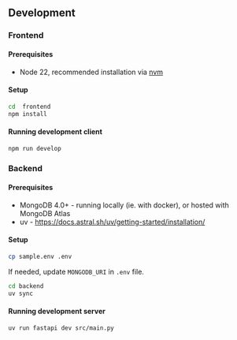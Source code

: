 ## Development

### Frontend

#### Prerequisites
- Node 22, recommended installation via [nvm](https://github.com/nvm-sh/nvm/)

#### Setup
```bash
cd  frontend
npm install
```

#### Running development client
```bash
npm run develop
```

### Backend

#### Prerequisites
- MongoDB 4.0+ - running locally (ie. with docker), or hosted with MongoDB Atlas
- uv - https://docs.astral.sh/uv/getting-started/installation/

#### Setup
```bash
cp sample.env .env
```
If needed, update `MONGODB_URI` in `.env` file.

```bash
cd backend
uv sync
```

#### Running development server
```bash
uv run fastapi dev src/main.py
```
